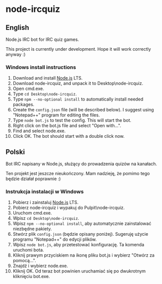 # node-ircquiz
## English
Node.js IRC bot for IRC quiz games.

This project is currently under development. Hope it will work correctly anyway :)

### Windows install instructions
1. Download and install [Node.js](https://nodejs.org/) LTS.
1. Download node-ircquiz, and unpack it to Desktop\node-ircquiz.
1. Open cmd.exe.
1. Type `cd Desktop\node-ircquiz`.
1. Type `npm --no-optional install` to automatically install needed packages.
1. Create the `config.json` file (will be described below). I suggest using "Notepad++" program for editing the files.
1. Type `node bot.js` to test the config. This will start the bot.
1. Right click on the bot.js file and select "Open with...".
1. Find and select node.exe.
1. Click OK. The bot should start with a double click now.

## Polski
Bot IRC napisany w Node.js, służący do prowadzenia quizów na kanałach.

Ten projekt jest jeszcze nieukończony. Mam nadzieję, że pomimo tego będzie działał poprawnie :)

### Instrukcja instalacji w Windows
1. Pobierz i zainstaluj [Node.js](https://nodejs.org/) LTS.
1. Pobierz node-ircquiz i wypakuj do Pulpit\node-ircquiz.
1. Uruchom cmd.exe.
1. Wpisz `cd Desktop\node-ircquiz`.
1. Wpisz `npm --no-optional install`, aby automatycznie zainstalować niezbędne pakiety.
1. Stwórz plik `config.json` (będzie opisany poniżej). Sugeruję użycie programu "Notepad++" do edycji plików.
1. Wpisz `node bot.js`, aby przetestować konfigurację. Ta komenda uruchomi bota.
1. Kliknij prawym przyciskiem na ikonę pliku bot.js i wybierz "Otwórz za pomocą...".
1. Znajdź i wybierz node.exe.
1. Kliknij OK. Od teraz bot powinien uruchamiać się po dwukrotnym kliknięciu bot.exe.
